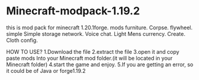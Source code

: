 # Minecraft-modpack-1.19.2
this is mod pack for minecraft 1.20.1forge.
mods
furniture. 
Corpse. 
flywheel. 
simple 
Simple storage network. Voice chat. 
Light Mens currency. 
Create.  
Cloth config. 

HOW TO USE?
1.Download the file
2.extract the file
3.open it and copy paste mods Into your Minecraft mod folder.(it will be located in your Minecraft folder)
4.start the game and enjoy. 
5.If you are getting an error, so it could be of Java or forge1.19.2
